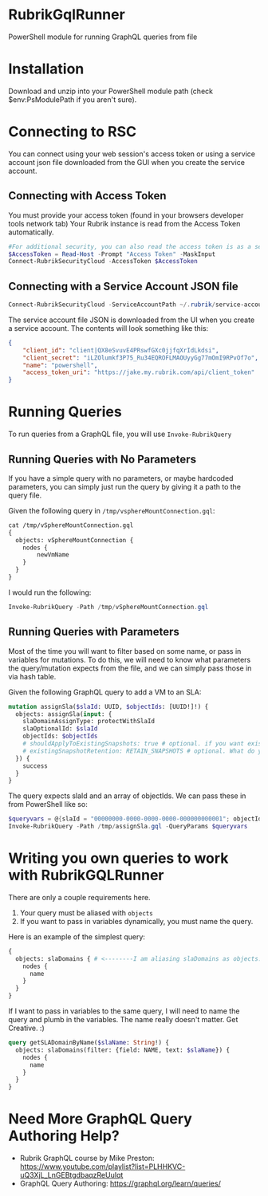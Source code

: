# RubrikGqlRunner
PowerShell module for running GraphQL queries from file

# Installation
Download and unzip into your PowerShell module path (check $env:PsModulePath if you aren't sure).

# Connecting to RSC
You can connect using your web session's access token or using a service account json file downloaded from the GUI when you create the service account.

## Connecting with Access Token
You must provide your access token (found in your browsers developer tools network tab) Your Rubrik instance is read from the Access Token automatically.
```PowerShell
#For additional security, you can also read the access token is as a secure string, but here we are just masking the input.
$AccessToken = Read-Host -Prompt "Access Token" -MaskInput
Connect-RubrikSecurityCloud -AccessToken $AccessToken
```

## Connecting with a Service Account JSON file
```PowerShell
Connect-RubrikSecurityCloud -ServiceAccountPath ~/.rubrik/service-account-file.json
```

The service account file JSON is downloaded from the UI when you create a service account. The contents will look something like this:

```json
{
	"client_id": "client|QX8eSvuvE4PRswfGXc0jjfqXrIdLkdsi",
	"client_secret": "iLZOlumkf3P75_Ru34EQROFLMAOUyyGg77mOmI9RPvOf7o",
	"name": "powershell",
	"access_token_uri": "https://jake.my.rubrik.com/api/client_token"
}
```

# Running Queries
To run queries from a GraphQL file, you will use `Invoke-RubrikQuery`

## Running Queries with No Parameters
If you have a simple query with no parameters, or maybe hardcoded parameters, you can simply just run the query by giving it a path to the query file.

Given the following query in `/tmp/vsphereMountConnection.gql`:
```GraphQL
cat /tmp/vSphereMountConnection.gql
{
  objects: vSphereMountConnection {
    nodes {
        newVmName
    }
  }
}
```
I would run the following:
```PowerShell
Invoke-RubrikQuery -Path /tmp/vSphereMountConnection.gql 
```

## Running Queries with Parameters
Most of the time you will want to filter based on some name, or pass in variables for mutations. To do this, we will need to know what parameters the query/mutation expects from the file, and we can simply pass those in via hash table. 

Given the following GraphQL query to add a VM to an SLA:
```GraphQL
mutation assignSla($slaId: UUID, $objectIds: [UUID!]!) {
  objects: assignSla(input: {
    slaDomainAssignType: protectWithSlaId
    slaOptionalId: $slaId
    objectIds: $objectIds
    # shouldApplyToExistingSnapshots: true # optional. if you want existing snaps applied to new SLA assignment
    # existingSnapshotRetention: RETAIN_SNAPSHOTS # optional. What do you want to do with the old snaps if you change to DONOTPROTECT?
  }) {
    success
  }
}
```

The query expects slaId and an array of objectIds. We can pass these in from PowerShell like so:

```PowerShell
$queryvars = @{slaId = "00000000-0000-0000-0000-000000000001"; objectIds = @("51c6ebe3-6217-5643-9e30-7820e5653847")
Invoke-RubrikQuery -Path /tmp/assignSla.gql -QueryParams $queryvars
```

# Writing you own queries to work with RubrikGQLRunner
There are only a couple requirements here.

1. Your query must be aliased with `objects`
2. If you want to pass in variables dynamically, you must name the query. 

Here is an example of the simplest query:
```GraphQL
{
  objects: slaDomains { # <--------I am aliasing slaDomains as objects! This is how the GQLRunner parses the output!
    nodes {
      name
    }
  }
}
```

If I want to pass in variables to the same query, I will need to name the query and plumb in the variables. The name really doesn't matter. Get Creative. :)

```GraphQL
query getSLADomainByName($slaName: String!) {
  objects: slaDomains(filter: {field: NAME, text: $slaName}) {
    nodes {
      name
    }
  }
}
```

# Need More GraphQL Query Authoring Help?

* Rubrik GraphQL course by Mike Preston: https://www.youtube.com/playlist?list=PLHHKVC-uQ3XjL_LnGEBtgdbaqzReUuIqt
* GraphQL Query Authoring: https://graphql.org/learn/queries/